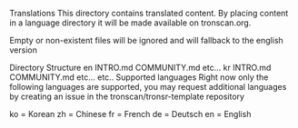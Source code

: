 Translations
This directory contains translated content. By placing content in a language directory it will be made available on tronscan.org.

Empty or non-existent files will be ignored and will fallback to the english version

Directory Structure
en
INTRO.md
COMMUNITY.md
etc...
kr
INTRO.md
COMMUNITY.md
etc...
etc..
Supported languages
Right now only the following languages are supported, you may request additional languages by creating an issue in the tronscan/tronsr-template repository

ko = Korean
zh = Chinese
fr = French
de = Deutsch
en = English

